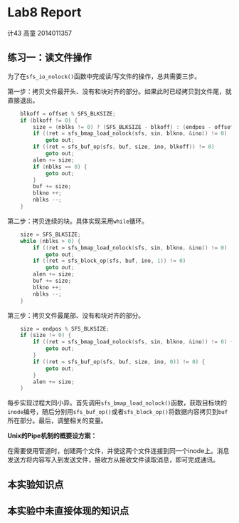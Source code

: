 # Lab8 Report

计43 高童 2014011357

## 练习一：读文件操作

为了在`sfs_io_nolock()`函数中完成读/写文件的操作，总共需要三步。

第一步：拷贝文件最开头、没有和块对齐的部分。如果此时已经拷贝到文件尾，就直接退出。

```C
    blkoff = offset % SFS_BLKSIZE;
    if (blkoff != 0) {
        size = (nblks != 0) ? (SFS_BLKSIZE - blkoff) : (endpos - offset);
        if ((ret = sfs_bmap_load_nolock(sfs, sin, blkno, &ino)) != 0)
            goto out;
        if ((ret = sfs_buf_op(sfs, buf, size, ino, blkoff)) != 0)
            goto out;
        alen += size;
        if (nblks == 0) {
            goto out;
        }
        buf += size;
        blkno ++;
        nblks --;
    }
```

第二步：拷贝连续的块。具体实现采用`while`循环。

```C
    size = SFS_BLKSIZE;
    while (nblks > 0) {
        if ((ret = sfs_bmap_load_nolock(sfs, sin, blkno, &ino)) != 0)
            goto out;
        if ((ret = sfs_block_op(sfs, buf, ino, 1)) != 0)
            goto out;
        alen += size;
        buf += size;
        blkno ++;
        nblks --;
    }
```

第三步：拷贝文件最尾部、没有和块对齐的部分。

```C
    size = endpos % SFS_BLKSIZE;
    if (size != 0) {
        if ((ret = sfs_bmap_load_nolock(sfs, sin, blkno, &ino)) != 0) {
            goto out;
        }
        if ((ret = sfs_buf_op(sfs, buf, size, ino, 0)) != 0) {
            goto out;
        }
        alen += size;
    }
```

每步实现过程大同小异。首先调用`sfs_bmap_load_nolock()`函数，获取目标块的`inode`编号，随后分别用`sfs_buf_op()`或者`sfs_block_op()`将数据内容拷贝到`buf`所在部分。最后，调整相关的变量。

**Unix的Pipe机制的概要设方案：**

在需要使用管道时，创建两个文件，并使这两个文件连接到同一个inode上。消息发送方将内容写入到发送文件，接收方从接收文件读取消息，即可完成通讯。

## 本实验知识点



## 本实验中未直接体现的知识点

